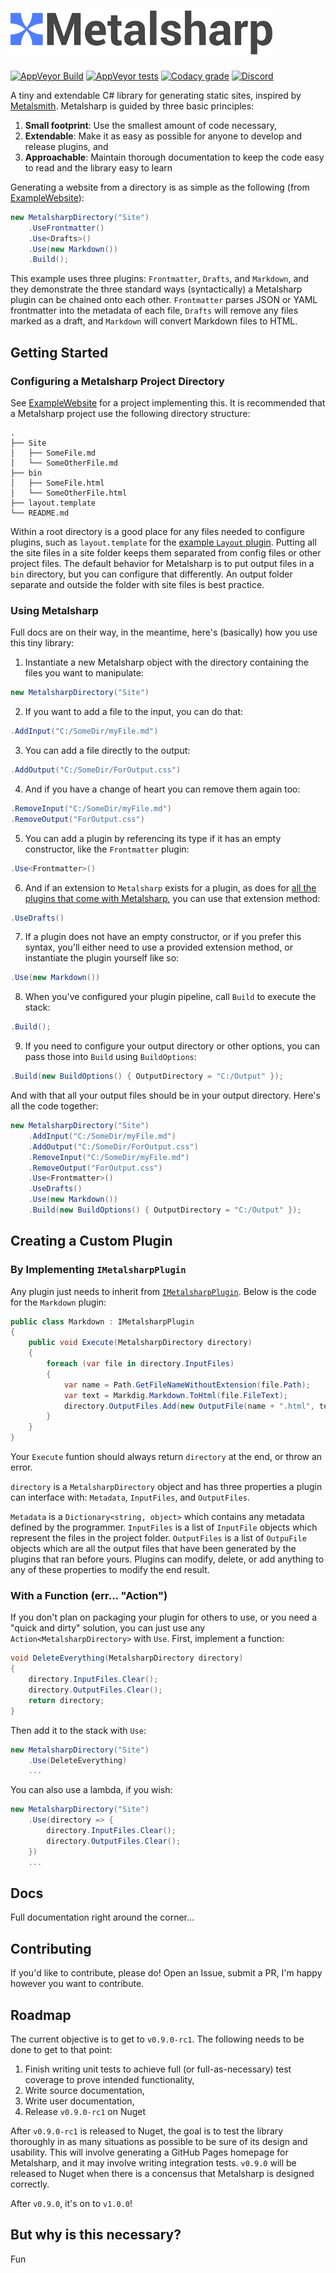 <h1><img src="Metalsharp.png" height="70"/></h1>

[![AppVeyor Build](https://img.shields.io/appveyor/ci/ianwold/metalsharp.svg?logo=appveyor&logoColor=white&style=flat-square)](https://ci.appveyor.com/project/IanWold/metalsharp)
[![AppVeyor tests](https://img.shields.io/appveyor/tests/ianwold/metalsharp.svg?logo=appveyor&logoColor=white&style=flat-square)](https://ci.appveyor.com/project/IanWold/metalsharp/build/tests)
[![Codacy grade](https://img.shields.io/codacy/grade/29c18f6bc08146e884e173ad1262cead.svg?logo=codacy&logoColor=white&style=flat-square)](https://app.codacy.com/project/IanWold/Metalsharp/dashboard) 
[![Discord](https://img.shields.io/discord/517023630224523274.svg?logo=discord&logoColor=white&style=flat-square)](https://discord.gg/HrxyfFP)

A tiny and extendable C# library for generating static sites, inspired by [Metalsmith](http://www.metalsmith.io/). Metalsharp is guided by three basic principles:

1. **Small footprint**: Use the smallest amount of code necessary,
1. **Extendable**: Make it as easy as possible for anyone to develop and release plugins, and
1. **Approachable**: Maintain thorough documentation to keep the code easy to read and the library easy to learn

Generating a website from a directory is as simple as the following (from [ExampleWebsite](https://github.com/IanWold/Metalsharp/tree/master/Metalsharp.Examples/Metalsharp.ExampleWebsite)):

```c#
new MetalsharpDirectory("Site")
    .UseFrontmatter()
    .Use<Drafts>()
    .Use(new Markdown())
    .Build();
```

This example uses three plugins: `Frontmatter`, `Drafts`, and `Markdown`, and they demonstrate the three standard ways (syntactically) a Metalsharp plugin can be chained onto each other. `Frontmatter` parses JSON or YAML frontmatter into the metadata of each file, `Drafts` will remove any files marked as a draft, and `Markdown` will convert Markdown files to HTML.

## Getting Started

### Configuring a Metalsharp Project Directory

See [ExampleWebsite](https://github.com/IanWold/Metalsharp/tree/master/Metalsharp.Examples/Metalsharp.ExampleWebsite) for a project implementing this. It is recommended that a Metalsharp project use the following directory structure:

```text
.
├── Site
│   ├── SomeFile.md
│   └── SomeOtherFile.md
├── bin
│   ├── SomeFile.html
│   └── SomeOtherFile.html
├── layout.template
└── README.md
```

Within a root directory is a good place for any files needed to configure plugins, such as `layout.template` for the [example `Layout` plugin](https://github.com/IanWold/Metalsharp/tree/master/Examples/ExamplePlugin). Putting all the site files in a site folder keeps them separated from config files or other project files. The default behavior for Metalsharp is to put output files in a `bin` directory, but you can configure that differently. An output folder separate and outside the folder with site files is best practice.

### Using Metalsharp

Full docs are on their way, in the meantime, here's (basically) how you use this tiny library:

1. Instantiate a new Metalsharp object with the directory containing the files you want to manipulate:

```c#
new MetalsharpDirectory("Site")
```

2. If you want to add a file to the input, you can do that:

```c#
.AddInput("C:/SomeDir/myFile.md")
```

3. You can add a file directly to the output:

```c#
.AddOutput("C:/SomeDir/ForOutput.css")
```

4. And if you have a change of heart you can remove them again too:

```c#
.RemoveInput("C:/SomeDir/myFile.md")
.RemoveOutput("ForOutput.css")
```

5. You can add a plugin by referencing its type if it has an empty constructor, like the `Frontmatter` plugin:

```c#
.Use<Frontmatter>()
```

6. And if an extension to `Metalsharp` exists for a plugin, as does for [all the plugins that come with Metalsharp](https://github.com/IanWold/Metalsharp/blob/master/Metalsharp/Plugins/MetalsharpExtensions.cs), you can use that extension method:

```c#
.UseDrafts()
```

7. If a plugin does not have an empty constructor, or if you prefer this syntax, you'll either need to use a provided extension method, or instantiate the plugin yourself like so:

```c#
.Use(new Markdown())
```

8. When you've configured your plugin pipeline, call `Build` to execute the stack:

```c#
.Build();
```

9. If you need to configure your output directory or other options, you can pass those into `Build` using `BuildOptions`:

```c#
.Build(new BuildOptions() { OutputDirectory = "C:/Output" });
```

And with that all your output files should be in your output directory. Here's all the code together:

```c#
new MetalsharpDirectory("Site")
	.AddInput("C:/SomeDir/myFile.md")
	.AddOutput("C:/SomeDir/ForOutput.css")
	.RemoveInput("C:/SomeDir/myFile.md")
	.RemoveOutput("ForOutput.css")
	.Use<Frontmatter>()
	.UseDrafts()
	.Use(new Markdown())
	.Build(new BuildOptions() { OutputDirectory = "C:/Output" });
```

## Creating a Custom Plugin

### By Implementing `IMetalsharpPlugin`

Any plugin just needs to inherit from [`IMetalsharpPlugin`](https://github.com/IanWold/Metalsharp/blob/master/Metalsharp/Interfaces/IMetalsharpPlugin.cs). Below is the code for the `Markdown` plugin:

```c#
public class Markdown : IMetalsharpPlugin
{
    public void Execute(MetalsharpDirectory directory)
    {
        foreach (var file in directory.InputFiles)
        {
            var name = Path.GetFileNameWithoutExtension(file.Path);
            var text = Markdig.Markdown.ToHtml(file.FileText);
            directory.OutputFiles.Add(new OutputFile(name + ".html", text) { Metadata = file.Metadata });
        }
    }
}
```

Your `Execute` funtion should always return `directory` at the end, or throw an error.

`directory` is a `MetalsharpDirectory` object and has three properties a plugin can interface with: `Metadata`, `InputFiles`, and `OutputFiles`.

`Metadata` is a `Dictionary<string, object>` which contains any metadata defined by the programmer. `InputFiles` is a list of `InputFile` objects which represent the files in the project folder. `OutputFiles` is a list of `OutpuFile` objects which are all the output files that have been generated by the plugins that ran before yours. Plugins can modify, delete, or add anything to any of these properties to modify the end result.

### With a Function (err... "Action")

If you don't plan on packaging your plugin for others to use, or you need a "quick and dirty" solution, you can just use any `Action<MetalsharpDirectory>` with `Use`. First, implement a function:

```c#
void DeleteEverything(MetalsharpDirectory directory)
{
	directory.InputFiles.Clear();
	directory.OutputFiles.Clear();
	return directory;
}
```

Then add it to the stack with `Use`:

```c#
new MetalsharpDirectory("Site")
	.Use(DeleteEverything)
	...
```

You can also use a lambda, if you wish:

```c#
new MetalsharpDirectory("Site")
	.Use(directory => {
		directory.InputFiles.Clear();
		directory.OutputFiles.Clear();
	})
	...
```

## Docs

Full documentation right around the corner...

## Contributing

If you'd like to contribute, please do! Open an Issue, submit a PR, I'm happy however you want to contribute.

## Roadmap

The current objective is to get to `v0.9.0-rc1`. The following needs to be done to get to that point:

1. Finish writing unit tests to achieve full (or full-as-necessary) test coverage to prove intended functionality,
2. Write source documentation,
3. Write user documentation,
4. Release `v0.9.0-rc1` on Nuget

After `v0.9.0-rc1` is released to Nuget, the goal is to test the library thoroughly in as many situations as possible to be sure of its design and usability. This will involve generating a GitHub Pages homepage for Metalsharp, and it may involve writing integration tests. `v0.9.0` will be released to Nuget when there is a concensus that Metalsharp is designed correctly.

After `v0.9.0`, it's on to `v1.0.0`!

## But why is this necessary?

Fun
